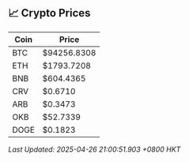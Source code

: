 ## 📈 Crypto Prices

| Coin | Price |
| ---- | ----- |
| BTC | $94256.8308 |
| ETH | $1793.7208 |
| BNB | $604.4365 |
| CRV | $0.6710 |
| ARB | $0.3473 |
| OKB | $52.7339 |
| DOGE | $0.1823 |

_Last Updated: 2025-04-26 21:00:51.903 +0800 HKT_